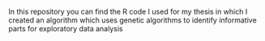 In this repository you can find the R code I used for my thesis in which I created an algorithm which uses genetic algorithms to identify informative parts for exploratory data analysis
